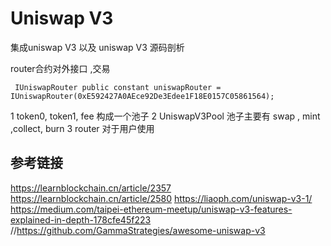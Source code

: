 # Uniswap V3
 集成uniswap V3 以及   uniswap V3 源码剖析


router合约对外接口 ,交易
```
 IUniswapRouter public constant uniswapRouter = IUniswapRouter(0xE592427A0AEce92De3Edee1F18E0157C05861564);

```

1 token0, token1, fee 构成一个池子
2 UniswapV3Pool 池子主要有 swap , mint ,collect, burn
3 router 对于用户使用

## 参考链接
  https://learnblockchain.cn/article/2357
  https://learnblockchain.cn/article/2580
  https://liaoph.com/uniswap-v3-1/
  https://medium.com/taipei-ethereum-meetup/uniswap-v3-features-explained-in-depth-178cfe45f223
  //https://github.com/GammaStrategies/awesome-uniswap-v3
